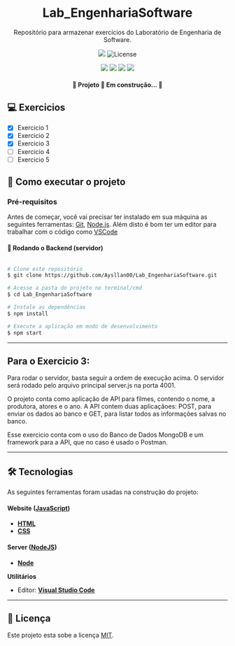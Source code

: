 <h1 align="center">Lab_EngenhariaSoftware</h1>
  <p align="center">
    Repositório para armazenar exercícios do Laboratório de Engenharia de Software.
  </p>
</section>

<p align="center">
	<img src = "https://img.shields.io/badge/Desenvolvido-JavaScript-blue">
    
   <img alt="License" src="https://img.shields.io/badge/license-MIT-brightgreen">
</p>

<p align="center">
	<img src="https://img.shields.io/badge/JavaScript-F7DF1E?style=for-the-badge&logo=javascript&logoColor=black" />
	<img src="https://img.shields.io/badge/Node.js-43853D?style=for-the-badge&logo=node.js&logoColor=white" />
	<img src="https://img.shields.io/badge/HTML-239120?style=for-the-badge&logo=html5&logoColor=white" />
	<img src="https://img.shields.io/badge/CSS-239120?style=for-the-badge&logo=css3&logoColor=white" />
</p>	

<h4 align="center"> 
	🚧  Projeto 🚀 Em construção...  🚧
</h4>

## 💻 Exercicios

- [x] Exercicio 1
- [x] Exercicio 2
- [x] Exercicio 3
- [ ] Exercicio 4
- [ ] Exercicio 5

## 🚀 Como executar o projeto

### Pré-requisitos

Antes de começar, você vai precisar ter instalado em sua máquina as seguintes ferramentas:
[Git](https://git-scm.com), [Node.js](https://nodejs.org/en/). 
Além disto é bom ter um editor para trabalhar com o código como [VSCode](https://code.visualstudio.com/)

#### 🎲 Rodando o Backend (servidor)

```bash

# Clone este repositório
$ git clone https://github.com/Aysllan00/Lab_EngenhariaSoftware.git

# Acesse a pasta do projeto no terminal/cmd
$ cd Lab_EngenhariaSoftware

# Instale as dependências
$ npm install

# Execute a aplicação em modo de desenvolvimento
$ npm start

```

---
## Para o Exercicio 3:

Para rodar o servidor, basta seguir a ordem de execução acima. O servidor será rodado pelo arquivo principal server.js na porta 4001.

O projeto conta como aplicação de API para filmes, contendo o nome, a produtora, atores e o ano. A API contem duas aplicaçãoes: POST, para enviar os dados ao banco e GET, para listar todos as informações salvas no banco.

Esse exercicio conta com o uso do Banco de Dados MongoDB e um framework para a API, que no caso é usado o Postman.

 
---

## 🛠 Tecnologias

As seguintes ferramentas foram usadas na construção do projeto:

#### **Website**  ([JavaScript](https://www.javascript.com/))

-   **[HTML](https://html.com/)**
-   **[CSS](https://developer.mozilla.org/pt-BR/docs/Web/CSS)**

#### **Server**  ([NodeJS](https://nodejs.org/en/))

-   **[Node](https://nodejs.org/en/)**

**Utilitários**

-   Editor:  **[Visual Studio Code](https://code.visualstudio.com/)** 

---

## 📝 Licença

Este projeto esta sobe a licença [MIT](./LICENSE).
